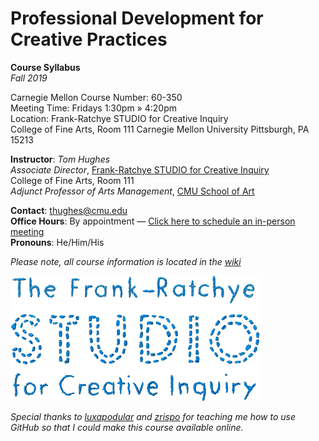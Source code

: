 # Professional Development for Creative Practices
**Course Syllabus**  
*Fall 2019*
  
Carnegie Mellon Course Number: 60-350    
Meeting Time: Fridays 1:30pm » 4:20pm  
Location: Frank-Ratchye STUDIO for Creative Inquiry  
College of Fine Arts, Room 111
Carnegie Mellon University
Pittsburgh, PA 15213


**Instructor**: _Tom Hughes_  
*Associate Director*, [Frank-Ratchye STUDIO for Creative Inquiry](http://studioforcreativeinquiry.org/)   
College of Fine Arts, Room 111  
*Adjunct Professor of Arts Management*, [CMU School of Art](http://www.art.cmu.edu)
  

**Contact**: thughes@cmu.edu  
**Office Hours**: By appointment — [Click here to schedule an in-person meeting](https://www.cloudhq.net/meeting/thughes@andrew.cmu.edu)  
**Pronouns**: He/Him/His  

_Please note, all course information is located in the [wiki](https://github.com/Orthelious/PDCP_F19/wiki)_



![STUDIO Logo](/images/studiologo.png)

_Special thanks to [luxapodular](https://github.com/Luxapodular) and [zrispo](https://github.com/zrispo) for teaching me how to use GitHub so that I could make this course available online._ 
